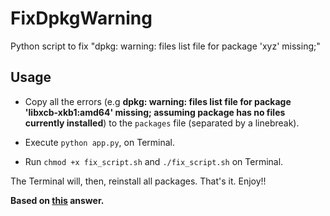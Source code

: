 # FixDpkgWarning

Python script to fix "dpkg: warning: files list file for package 'xyz' missing;"

## Usage

* Copy all the errors (e.g __dpkg: warning: files list file for package 'libxcb-xkb1:amd64' missing; assuming package has no files currently installed__) to the `packages` file (separated by a linebreak).

* Execute `python app.py`, on Terminal.

* Run `chmod +x fix_script.sh` and `./fix_script.sh` on Terminal.


The Terminal will, then, reinstall all packages. That's it. Enjoy!!

**Based on [this](https://stackoverflow.com/a/47117845) answer.**